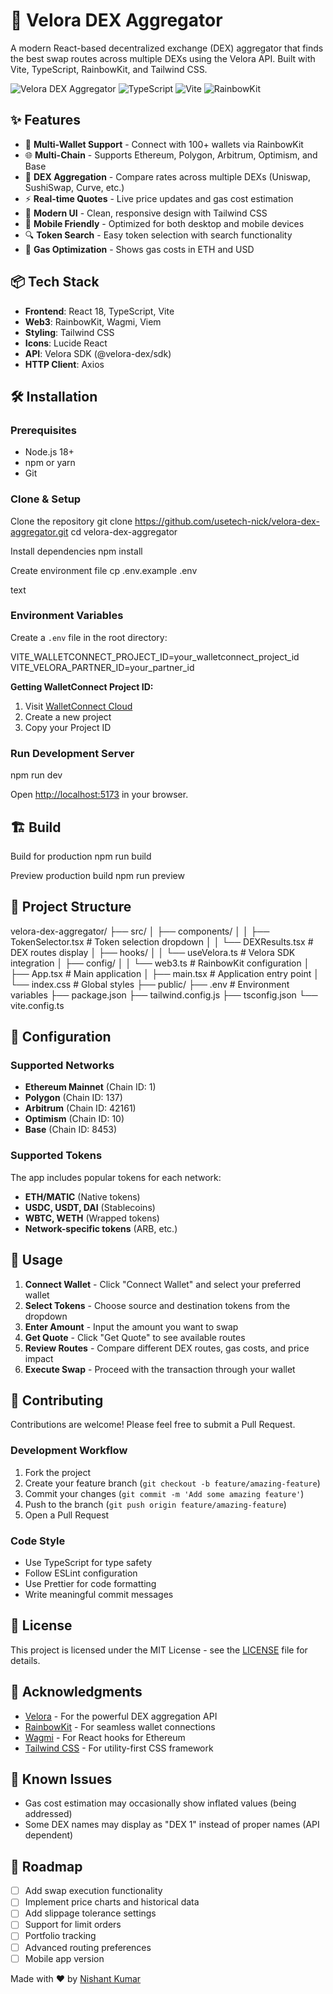 # 🦄 Velora DEX Aggregator

A modern React-based decentralized exchange (DEX) aggregator that finds the best swap routes across multiple DEXs using the Velora API. Built with Vite, TypeScript, RainbowKit, and Tailwind CSS.

![Velora DEX Aggregator](https://img.shields.io/badge/React-18.x-61DAFB?style=for-the-badge&logo=react)
![TypeScript](https://img.shields.io/badge/TypeScript-5.x-3178C6?style=for-the-badge&logo=typescript)
![Vite](https://img.shields.io/badge/Vite-5.x-646CFF?style=for-the-badge&logo=vite)
![RainbowKit](https://img.shields.io/badge/RainbowKit-2.x-FF6B6B?style=for-the-badge)

## ✨ Features

- 🔗 **Multi-Wallet Support** - Connect with 100+ wallets via RainbowKit
- 🌐 **Multi-Chain** - Supports Ethereum, Polygon, Arbitrum, Optimism, and Base
- 💱 **DEX Aggregation** - Compare rates across multiple DEXs (Uniswap, SushiSwap, Curve, etc.)
- ⚡ **Real-time Quotes** - Live price updates and gas cost estimation
- 🎨 **Modern UI** - Clean, responsive design with Tailwind CSS
- 📱 **Mobile Friendly** - Optimized for both desktop and mobile devices
- 🔍 **Token Search** - Easy token selection with search functionality
- 💸 **Gas Optimization** - Shows gas costs in ETH and USD

## 📦 Tech Stack

- **Frontend**: React 18, TypeScript, Vite
- **Web3**: RainbowKit, Wagmi, Viem
- **Styling**: Tailwind CSS
- **Icons**: Lucide React
- **API**: Velora SDK (@velora-dex/sdk)
- **HTTP Client**: Axios

## 🛠️ Installation

### Prerequisites

- Node.js 18+
- npm or yarn
- Git

### Clone & Setup

Clone the repository
git clone https://github.com/usetech-nick/velora-dex-aggregator.git
cd velora-dex-aggregator

Install dependencies
npm install

Create environment file
cp .env.example .env

text

### Environment Variables

Create a `.env` file in the root directory:

VITE_WALLETCONNECT_PROJECT_ID=your_walletconnect_project_id
VITE_VELORA_PARTNER_ID=your_partner_id

**Getting WalletConnect Project ID:**

1. Visit [WalletConnect Cloud](https://cloud.walletconnect.com)
2. Create a new project
3. Copy your Project ID

### Run Development Server

npm run dev

Open [http://localhost:5173](http://localhost:5173) in your browser.

## 🏗️ Build

Build for production
npm run build

Preview production build
npm run preview

## 📁 Project Structure

velora-dex-aggregator/
├── src/
│ ├── components/
│ │ ├── TokenSelector.tsx # Token selection dropdown
│ │ └── DEXResults.tsx # DEX routes display
│ ├── hooks/
│ │ └── useVelora.ts # Velora SDK integration
│ ├── config/
│ │ └── web3.ts # RainbowKit configuration
│ ├── App.tsx # Main application
│ ├── main.tsx # Application entry point
│ └── index.css # Global styles
├── public/
├── .env # Environment variables
├── package.json
├── tailwind.config.js
├── tsconfig.json
└── vite.config.ts

## 🔧 Configuration

### Supported Networks

- **Ethereum Mainnet** (Chain ID: 1)
- **Polygon** (Chain ID: 137)
- **Arbitrum** (Chain ID: 42161)
- **Optimism** (Chain ID: 10)
- **Base** (Chain ID: 8453)

### Supported Tokens

The app includes popular tokens for each network:

- **ETH/MATIC** (Native tokens)
- **USDC, USDT, DAI** (Stablecoins)
- **WBTC, WETH** (Wrapped tokens)
- **Network-specific tokens** (ARB, etc.)

## 🎯 Usage

1. **Connect Wallet** - Click "Connect Wallet" and select your preferred wallet
2. **Select Tokens** - Choose source and destination tokens from the dropdown
3. **Enter Amount** - Input the amount you want to swap
4. **Get Quote** - Click "Get Quote" to see available routes
5. **Review Routes** - Compare different DEX routes, gas costs, and price impact
6. **Execute Swap** - Proceed with the transaction through your wallet

## 🤝 Contributing

Contributions are welcome! Please feel free to submit a Pull Request.

### Development Workflow

1. Fork the project
2. Create your feature branch (`git checkout -b feature/amazing-feature`)
3. Commit your changes (`git commit -m 'Add some amazing feature'`)
4. Push to the branch (`git push origin feature/amazing-feature`)
5. Open a Pull Request

### Code Style

- Use TypeScript for type safety
- Follow ESLint configuration
- Use Prettier for code formatting
- Write meaningful commit messages

## 📝 License

This project is licensed under the MIT License - see the [LICENSE](LICENSE) file for details.

## 🙏 Acknowledgments

- [Velora](https://velora.finance) - For the powerful DEX aggregation API
- [RainbowKit](https://rainbowkit.com) - For seamless wallet connections
- [Wagmi](https://wagmi.sh) - For React hooks for Ethereum
- [Tailwind CSS](https://tailwindcss.com) - For utility-first CSS framework

## 🐛 Known Issues

- Gas cost estimation may occasionally show inflated values (being addressed)
- Some DEX names may display as "DEX 1" instead of proper names (API dependent)

## 🔮 Roadmap

- [ ] Add swap execution functionality
- [ ] Implement price charts and historical data
- [ ] Add slippage tolerance settings
- [ ] Support for limit orders
- [ ] Portfolio tracking
- [ ] Advanced routing preferences
- [ ] Mobile app version

Made with ❤️ by [Nishant Kumar](https://github.com/usetech-nick)
